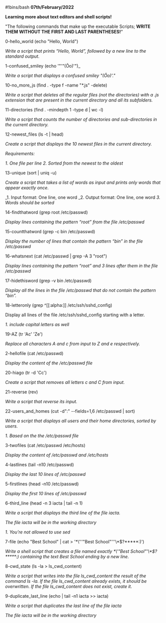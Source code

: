 #!bins/bash
 __07th/February/2022__

__Learning more about text editors and shell scripts!__


"The following commands that make up the executable Scripts; __WRITE THEM WITHOUT THE FIRST AND LAST PARENTHESES!__"


0-hello_world (echo "Hello, World")

_Write a script that prints “Hello, World”, followed by a new line to the standard output._

1-confused_smiley (echo '"'"(Ôo)'")_

_Write a script that displays a confused smiley "(Ôo)'."_

10-no_more_js (find . -type f -name "*.js" -delete)

_Write a script that deletes all the regular files (not the directories) with a .js extension that are present in the current directory and all its subfolders._

11-directories (find . -mindepth 1 -type d | wc -l)

_Write a script that counts the number of directories and sub-directories in the current directory._

12-newest_files (ls -t | head)

_Create a script that displays the 10 newest files in the current directory._

_Requirements:_

_1. One file per line_
_2. Sorted from the newest to the oldest_

13-unique (sort | uniq -u)

_Create a script that takes a list of words as input and prints only words that appear exactly once._

_1. Input format: One line, one word
_2. Output format: One line, one word
_3. Words should be sorted_

14-findthatword (grep root /etc/passwd)

_Display lines containing the pattern “root” from the file /etc/passwd_

15-countthatword (grep -c bin /etc/passwd)

_Display the number of lines that contain the pattern “bin” in the file /etc/passwd_

16-whatsnext (cat /etc/passwd | grep -A 3 "root")

_Display lines containing the pattern “root” and 3 lines after them in the file /etc/passwd_

17-hidethisword (grep -v bin /etc/passwd)

_Display all the lines in the file /etc/passwd that do not contain the pattern “bin”._

18-letteronly (grep ^[[:alpha:]]  /etc/ssh/sshd_config)

Display all lines of the file /etc/ssh/sshd_config starting with a letter.

_1. include capital letters as well_

19-AZ (tr 'Ac' 'Ze')

_Replace all characters A and c from input to Z and e respectively._

2-hellofile (cat /etc/passwd)

_Display the content of the /etc/passwd file_

20-hiago (tr -d 'Cc')

_Create a script that removes all letters c and C from input._

21-reverse (rev)

_Write a script that reverse its input._

22-users_and_homes (cut -d":" --fields=1,6 /etc/passwd | sort)

_Write a script that displays all users and their home directories, sorted by users._

_1. Based on the the /etc/passwd file_

3-twofiles (cat /etc/passwd /etc/hosts)

_Display the content of /etc/passwd and /etc/hosts_

4-lastlines (tail -n10 /etc/passwd)

_Display the last 10 lines of /etc/passwd_

5-firstlines (head -n10 /etc/passwd)

_Display the first 10 lines of /etc/passwd_

6-third_line (head -n 3 iacta | tail -n 1)

_Write a script that displays the third line of the file iacta._

_The file iacta will be in the working directory_

_1. You’re not allowed to use sed_

7-file (echo "Best School" | cat > '\*\\'\''"Best School"\'\''\\*$\?\*\*\*\*\*:)')

_Write a shell script that creates a file named exactly \*\\'"Best School"\'\\*$\?\*\*\*\*\*:) containing the text Best School ending by a new line._

8-cwd_state (ls -la > ls_cwd_content)

_Write a script that writes into the file ls_cwd_content the result of the command ls -la. If the file ls_cwd_content already exists, it should be overwritten. If the file ls_cwd_content does not exist, create it._

9-duplicate_last_line (echo | tail -n1 iacta >> iacta)

_Write a script that duplicates the last line of the file iacta_

_The file iacta will be in the working directory_
